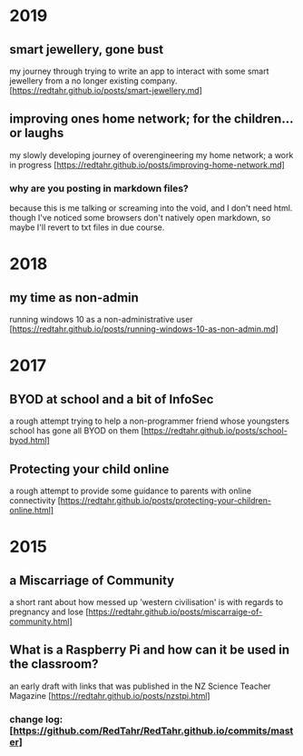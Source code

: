 
# 2019

## smart jewellery, gone bust
my journey through trying to write an app to interact with some smart jewellery from a no longer existing company.
[https://redtahr.github.io/posts/smart-jewellery.md]


## improving ones home network; for the children... or laughs
my slowly developing journey of overengineering my home network; a work in progress
[https://redtahr.github.io/posts/improving-home-network.md]

### why are you posting in markdown files?
because this is me talking or screaming into the void, and I don't need html.
though I've noticed some browsers don't natively open markdown, so maybe I'll revert to txt files in due course.

# 2018

## my time as non-admin
running windows 10 as a non-administrative user
[https://redtahr.github.io/posts/running-windows-10-as-non-admin.md]


# 2017 

## BYOD at school and a bit of InfoSec
a rough attempt trying to help a non-programmer friend whose youngsters school has gone all BYOD on them
[https://redtahr.github.io/posts/school-byod.html]

## Protecting your child online
a rough attempt to provide some guidance to parents with online connectivity
[https://redtahr.github.io/posts/protecting-your-children-online.html]


# 2015

## a Miscarriage of Community
a short rant about how messed up 'western civilisation' is with regards to pregnancy and lose
[https://redtahr.github.io/posts/miscarraige-of-community.html]

## What is a Raspberry Pi and how can it be used in the classroom?
an early draft with links that was published in the NZ Science Teacher Magazine 
[https://redtahr.github.io/posts/nzstpi.html]



### change log: [https://github.com/RedTahr/RedTahr.github.io/commits/master]